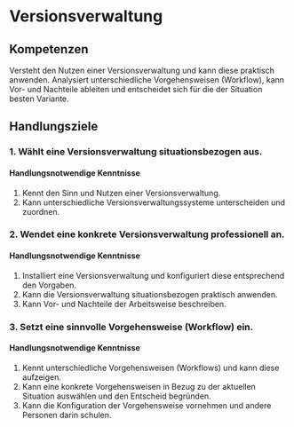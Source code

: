 # Versionsverwaltung

## Kompetenzen
Versteht den Nutzen einer Versionsverwaltung und kann diese praktisch anwenden. Analysiert unterschiedliche Vorgehensweisen (Workflow), kann Vor- und Nachteile ableiten und entscheidet sich für die der Situation besten Variante.

## Handlungsziele

### 1. Wählt eine Versionsverwaltung situationsbezogen aus.

#### Handlungsnotwendige Kenntnisse
1. Kennt den Sinn und Nutzen einer Versionsverwaltung.
1. Kann unterschiedliche Versionsverwaltungssysteme unterscheiden und zuordnen.

### 2. Wendet eine konkrete Versionsverwaltung professionell an.

#### Handlungsnotwendige Kenntnisse
1. Installiert eine Versionsverwaltung und konfiguriert diese entsprechend den Vorgaben.
1. Kann die Versionsverwaltung situationsbezogen praktisch anwenden.
1. Kann Vor- und Nachteile der Arbeitsweise beschreiben.

### 3. Setzt eine sinnvolle Vorgehensweise (Workflow) ein.
#### Handlungsnotwendige Kenntnisse
1. Kennt unterschiedliche Vorgehensweisen (Workflows) und kann diese aufzeigen.
1. Kann eine konkrete Vorgehensweisen in Bezug zu der aktuellen Situation auswählen und den Entscheid begründen.
1. Kann die Konfiguration der Vorgehensweise vornehmen und andere Personen darin schulen.
